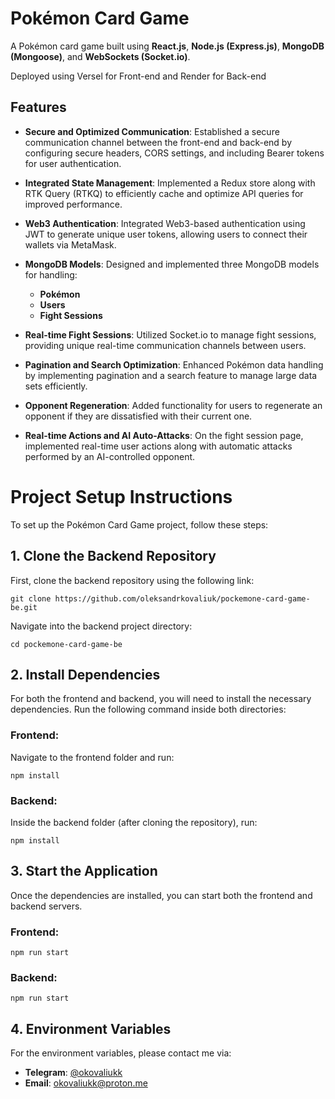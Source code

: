 # Pokémon Card Game

A Pokémon card game built using **React.js**, **Node.js (Express.js)**, **MongoDB (Mongoose)**, and **WebSockets (Socket.io)**.

Deployed using Versel for Front-end and Render for Back-end

## Features

- **Secure and Optimized Communication**:
  Established a secure communication channel between the front-end and back-end by configuring secure headers, CORS settings, and including Bearer tokens for user authentication.

- **Integrated State Management**:
  Implemented a Redux store along with RTK Query (RTKQ) to efficiently cache and optimize API queries for improved performance.

- **Web3 Authentication**:
  Integrated Web3-based authentication using JWT to generate unique user tokens, allowing users to connect their wallets via MetaMask.

- **MongoDB Models**:
  Designed and implemented three MongoDB models for handling:

  - **Pokémon**
  - **Users**
  - **Fight Sessions**

- **Real-time Fight Sessions**:
  Utilized Socket.io to manage fight sessions, providing unique real-time communication channels between users.

- **Pagination and Search Optimization**:
  Enhanced Pokémon data handling by implementing pagination and a search feature to manage large data sets efficiently.

- **Opponent Regeneration**:
  Added functionality for users to regenerate an opponent if they are dissatisfied with their current one.

- **Real-time Actions and AI Auto-Attacks**:
  On the fight session page, implemented real-time user actions along with automatic attacks performed by an AI-controlled opponent.

# Project Setup Instructions

To set up the Pokémon Card Game project, follow these steps:

## 1. Clone the Backend Repository

First, clone the backend repository using the following link:

```
git clone https://github.com/oleksandrkovaliuk/pockemone-card-game-be.git
```

Navigate into the backend project directory:

```
cd pockemone-card-game-be
```

## 2. Install Dependencies

For both the frontend and backend, you will need to install the necessary dependencies. Run the following command inside both directories:

### Frontend:

Navigate to the frontend folder and run:

```
npm install
```

### Backend:

Inside the backend folder (after cloning the repository), run:

```
npm install
```

## 3. Start the Application

Once the dependencies are installed, you can start both the frontend and backend servers.

### Frontend:

```
npm run start
```

### Backend:

```
npm run start
```

## 4. Environment Variables

For the environment variables, please contact me via:

- **Telegram**: [@okovaliukk](https://t.me/okovaliukk)
- **Email**: okovaliukk@proton.me
